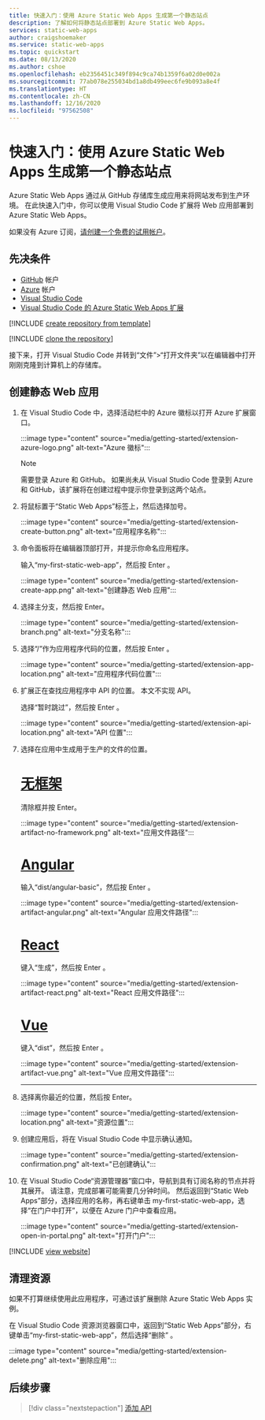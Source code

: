 ```yaml
---
title: 快速入门：使用 Azure Static Web Apps 生成第一个静态站点
description: 了解如何将静态站点部署到 Azure Static Web Apps。
services: static-web-apps
author: craigshoemaker
ms.service: static-web-apps
ms.topic: quickstart
ms.date: 08/13/2020
ms.author: cshoe
ms.openlocfilehash: eb2356451c349f894c9ca74b1359f6a02d0e002a
ms.sourcegitcommit: 77ab078e255034bd1a8db499eec6fe9b093a8e4f
ms.translationtype: HT
ms.contentlocale: zh-CN
ms.lasthandoff: 12/16/2020
ms.locfileid: "97562508"
---
```

# <a name="quickstart-building-your-first-static-site-with-azure-static-web-apps"></a>快速入门：使用 Azure Static Web Apps 生成第一个静态站点

Azure Static Web Apps 通过从 GitHub 存储库生成应用来将网站发布到生产环境。 在此快速入门中，你可以使用 Visual Studio Code 扩展将 Web 应用部署到 Azure Static Web Apps。

如果没有 Azure 订阅，[请创建一个免费的试用帐户](https://azure.microsoft.com/free)。

## <a name="prerequisites"></a>先决条件

- [GitHub](https://github.com) 帐户
- [Azure](https://portal.azure.com) 帐户
- [Visual Studio Code](https://code.visualstudio.com)
- [Visual Studio Code 的 Azure Static Web Apps 扩展](https://marketplace.visualstudio.com/items?itemName=ms-azuretools.vscode-azurestaticwebapps)

[!INCLUDE [create repository from template](../../includes/static-web-apps-get-started-create-repo.md)]

[!INCLUDE [clone the repository](../../includes/static-web-apps-get-started-clone-repo.md)]

接下来，打开 Visual Studio Code 并转到“文件”>“打开文件夹”以在编辑器中打开刚刚克隆到计算机上的存储库。

## <a name="create-a-static-web-app"></a>创建静态 Web 应用

1. 在 Visual Studio Code 中，选择活动栏中的 Azure 徽标以打开 Azure 扩展窗口。

    :::image type="content" source="media/getting-started/extension-azure-logo.png" alt-text="Azure 徽标":::

    > [!NOTE]
    > 需要登录 Azure 和 GitHub。 如果尚未从 Visual Studio Code 登录到 Azure 和 GitHub，该扩展将在创建过程中提示你登录到这两个站点。

1. 将鼠标置于“Static Web Apps”标签上，然后选择加号。

    :::image type="content" source="media/getting-started/extension-create-button.png" alt-text="应用程序名称":::

1. 命令面板将在编辑器顶部打开，并提示你命名应用程序。

    输入“my-first-static-web-app”，然后按 Enter 。

    :::image type="content" source="media/getting-started/extension-create-app.png" alt-text="创建静态 Web 应用":::

1. 选择主分支，然后按 Enter。

    :::image type="content" source="media/getting-started/extension-branch.png" alt-text="分支名称":::

1. 选择“/”作为应用程序代码的位置，然后按 Enter 。

    :::image type="content" source="media/getting-started/extension-app-location.png" alt-text="应用程序代码位置":::

1. 扩展正在查找应用程序中 API 的位置。 本文不实现 API。

    选择“暂时跳过”，然后按 Enter 。

    :::image type="content" source="media/getting-started/extension-api-location.png" alt-text="API 位置":::

1. 选择在应用中生成用于生产的文件的位置。

    # <a name="no-framework"></a>[无框架](#tab/vanilla-javascript)

    清除框并按 Enter。

    :::image type="content" source="media/getting-started/extension-artifact-no-framework.png" alt-text="应用文件路径":::

    # <a name="angular"></a>[Angular](#tab/angular)

    输入“dist/angular-basic”，然后按 Enter 。

    :::image type="content" source="media/getting-started/extension-artifact-angular.png" alt-text="Angular 应用文件路径":::

    # <a name="react"></a>[React](#tab/react)

    键入“生成”，然后按 Enter 。

    :::image type="content" source="media/getting-started/extension-artifact-react.png" alt-text="React 应用文件路径":::

    # <a name="vue"></a>[Vue](#tab/vue)

    键入“dist”，然后按 Enter 。

    :::image type="content" source="media/getting-started/extension-artifact-vue.png" alt-text="Vue 应用文件路径":::

    ---

1. 选择离你最近的位置，然后按 Enter。

    :::image type="content" source="media/getting-started/extension-location.png" alt-text="资源位置":::

1. 创建应用后，将在 Visual Studio Code 中显示确认通知。

    :::image type="content" source="media/getting-started/extension-confirmation.png" alt-text="已创建确认":::

1. 在 Visual Studio Code“资源管理器”窗口中，导航到具有订阅名称的节点并将其展开。 请注意，完成部署可能需要几分钟时间。 然后返回到“Static Web Apps”部分，选择应用的名称，再右键单击 my-first-static-web-app，选择“在门户中打开”，以便在 Azure 门户中查看应用。

    :::image type="content" source="media/getting-started/extension-open-in-portal.png" alt-text="打开门户":::

[!INCLUDE [view website](../../includes/static-web-apps-get-started-view-website.md)]

## <a name="clean-up-resources"></a>清理资源

如果不打算继续使用此应用程序，可通过该扩展删除 Azure Static Web Apps 实例。

在 Visual Studio Code 资源浏览器窗口中，返回到“Static Web Apps”部分，右键单击“my-first-static-web-app”，然后选择“删除” 。

:::image type="content" source="media/getting-started/extension-delete.png" alt-text="删除应用":::

## <a name="next-steps"></a>后续步骤

> [!div class="nextstepaction"]
> [添加 API](add-api.md)

